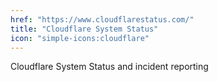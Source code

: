 ```yaml
---
href: "https://www.cloudflarestatus.com/"
title: "Cloudflare System Status"
icon: "simple-icons:cloudflare"
---
```


Cloudflare System Status and incident reporting
